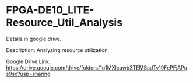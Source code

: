 # FPGA-DE10_LITE-Resource_Util_Analysis
Details in google drive.

Description:
Analyzing resource utilization.

Google Drive Link:
https://drive.google.com/drive/folders/1q1MXlcawb3TEMSadTy19FePFjAPqs9sc?usp=sharing
